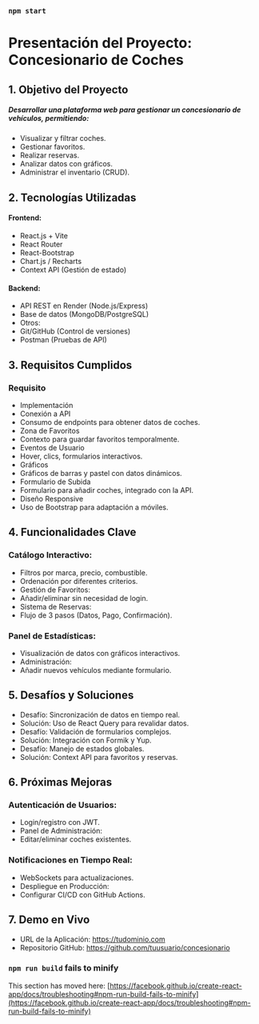 

### `npm start`

 # Presentación del Proyecto: Concesionario de Coches
## 1. Objetivo del Proyecto
##### Desarrollar una plataforma web para gestionar un concesionario de vehículos, permitiendo:
 - Visualizar y filtrar coches.
 - Gestionar favoritos.
 - Realizar reservas.
 - Analizar datos con gráficos.
 - Administrar el inventario (CRUD).
## 2. Tecnologías Utilizadas
 #### Frontend:
- React.js + Vite
- React Router
- React-Bootstrap
- Chart.js / Recharts
- Context API (Gestión de estado)
#### Backend:
- API REST en Render (Node.js/Express)
- Base de datos (MongoDB/PostgreSQL)
- Otros:
- Git/GitHub (Control de versiones)
- Postman (Pruebas de API)
## 3. Requisitos Cumplidos
### Requisito
- Implementación
- Conexión a API
- Consumo de endpoints para obtener datos de coches.
- Zona de Favoritos
- Contexto para guardar favoritos temporalmente.
- Eventos de Usuario
- Hover, clics, formularios interactivos.
- Gráficos
- Gráficos de barras y pastel con datos dinámicos.
- Formulario de Subida
- Formulario para añadir coches, integrado con la API.
- Diseño Responsive
- Uso de Bootstrap para adaptación a móviles.

## 4. Funcionalidades Clave
 ### Catálogo Interactivo:
- Filtros por marca, precio, combustible.
- Ordenación por diferentes criterios.
- Gestión de Favoritos:
- Añadir/eliminar sin necesidad de login.
- Sistema de Reservas:
- Flujo de 3 pasos (Datos, Pago, Confirmación).
### Panel de Estadísticas:
- Visualización de datos con gráficos interactivos.
- Administración:
- Añadir nuevos vehículos mediante formulario.
## 5. Desafíos y Soluciones
- Desafío: Sincronización de datos en tiempo real.
- Solución: Uso de React Query para revalidar datos.
- Desafío: Validación de formularios complejos.
- Solución: Integración con Formik y Yup.
- Desafío: Manejo de estados globales.
- Solución: Context API para favoritos y reservas.
## 6. Próximas Mejoras
### Autenticación de Usuarios:
- Login/registro con JWT.
- Panel de Administración:
- Editar/eliminar coches existentes.
### Notificaciones en Tiempo Real:
- WebSockets para actualizaciones.
- Despliegue en Producción:
- Configurar CI/CD con GitHub Actions.
## 7. Demo en Vivo
- URL de la Aplicación: https://tudominio.com
- Repositorio GitHub: https://github.com/tuusuario/concesionario





### `npm run build` fails to minify

This section has moved here: [https://facebook.github.io/create-react-app/docs/troubleshooting#npm-run-build-fails-to-minify](https://facebook.github.io/create-react-app/docs/troubleshooting#npm-run-build-fails-to-minify)
